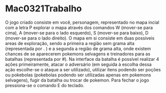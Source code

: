 # Mac0321Trabalho

  O jogo criado consiste em você, personagem, representado no mapa incial com a letra P explorar o mapa através dos comandos W (mover-se
para cima), A (mover-se para o lado esquerdo), S (mover-se para baixo), D (mover-se para o lado direito). O mapa em si consiste em duas 
possíveis areas de exploração, sendo a primeira a região sem grama alta (representada por . ) e a segunda a região de grama alta, onde 
existem chances de se aparecerem pokemons selvagens e treinadores para as batalhas (representada por #). Na interface da batalha é
possível realizar 4 ações primeiramente, atacar o adversário (em seguida à escolha dessa ação escolhe-se o ataque a ser utilizado), 
utilizar itens podendo ser poções ou pokebolas (pokebolas podendo ser utilizadas apenas em pokemons selvagens), fugir da batalha ou trocar
de pokemon. Para fechar o jogo pressiona-se o comando E do teclado.
